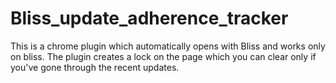 # Bliss_update_adherence_tracker
This is a chrome plugin which automatically opens with Bliss and works only on bliss. The plugin creates a lock on the page which you can clear only if you've gone through the recent updates.
